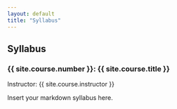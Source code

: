 ```yaml
---
layout: default
title: "Syllabus"
---
```


## Syllabus
### {{ site.course.number }}: {{ site.course.title }}
Instructor: {{ site.course.instructor }}

Insert your markdown syllabus here.

